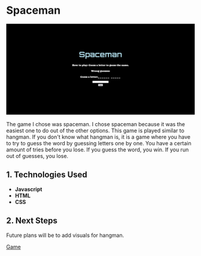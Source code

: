 # Spaceman
![javascript](/images/screenshot.png) 

The game I chose was spaceman. I chose spaceman because it was the easiest one to do out of the other options. This game is played similar to hangman. If you don't know what hangman is, it is a game where you have to try to guess the word by guessing letters one by one. You have a certain amount of tries before you lose. If you guess the word, you win. If you run out of guesses, you lose.

## 1. Technologies Used

* **Javascript**
* **HTML**
* **CSS**

## 2. Next Steps

Future plans will be to add visuals for hangman.


[Game](https://trickymoon01.github.io/spaceman/)

